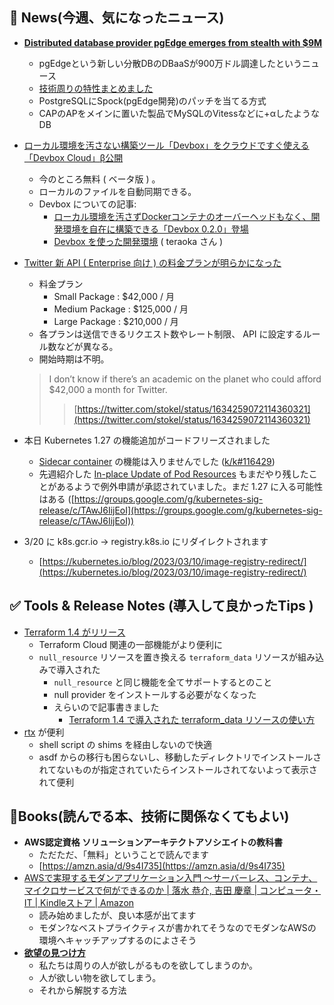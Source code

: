 ## 📰 ****News(今週、気になったニュース)****

- **[Distributed database provider pgEdge emerges from stealth with $9M](https://venturebeat.com/data-infrastructure/distributed-database-provider-pgedge-emerges-from-stealth-with-9m/)**
    - pgEdgeという新しい分散DBのDBaaSが900万ドル調達したというニュース
    - [技術周りの特性まとめました](https://zenn.dev/nnaka2992/scraps/c025a61a394a5a)
    - PostgreSQLにSpock(pgEdge開発)のパッチを当てる方式
    - CAPのAPをメインに置いた製品でMySQLのVitessなどに+αしたようなDB
- [ローカル環境を汚さない構築ツール「Devbox」をクラウドですぐ使える「Devbox Cloud」β公開](https://www.publickey1.jp/blog/23/devboxdevbox_cloud.html)
    - 今のところ無料 ( ベータ版 ) 。
    - ローカルのファイルを自動同期できる。
    - Devbox についての記事:
        - [ローカル環境を汚さずDockerコンテナのオーバーヘッドもなく、開発環境を自在に構築できる「Devbox 0.2.0」登場](https://www.publickey1.jp/blog/22/dockerdevbox_020.html)
        - [Devbox を使った開発環境](https://blog.1q77.com/2023/03/devbox/) ( teraoka さん )
- [Twitter 新 API ( Enterprise 向け ) の料金プランが明らかになった](https://gigazine.net/news/20230313-twitter-api-pricing/)
    - 料金プラン
        - Small Package : $42,000 / 月
        - Medium Package : $125,000 / 月
        - Large Package : $210,000 / 月
    - 各プランは送信できるリクエスト数やレート制限、 API に設定するルール数などが異なる。
    - 開始時期は不明。
    
    > I don’t know if there’s an academic on the planet who could afford $42,000 a month for Twitter.
    > 
    > 
    > > [https://twitter.com/stokel/status/1634259072114360321](https://twitter.com/stokel/status/1634259072114360321)
    > > 
- 本日 Kubernetes 1.27 の機能追加がコードフリーズされました
    - [Sidecar container](https://github.com/kubernetes/kubernetes/pull/116429) の機能は入りませんでした ([k/k#116429](https://github.com/kubernetes/kubernetes/pull/116429#issuecomment-1469048815))
    - 先週紹介した [In-place Update of Pod Resources](https://github.com/kubernetes/kubernetes/pull/102884) もまだやり残したことがあるようで例外申請が承認されていました。まだ 1.27 に入る可能性はある ([https://groups.google.com/g/kubernetes-sig-release/c/TAwJ6IijEoI](https://groups.google.com/g/kubernetes-sig-release/c/TAwJ6IijEoI))
- 3/20 に k8s.gcr.io -> registry.k8s.io にリダイレクトされます
    - [https://kubernetes.io/blog/2023/03/10/image-registry-redirect/](https://kubernetes.io/blog/2023/03/10/image-registry-redirect/)

## ✅ Tools & Release Notes (導入して良かったTips )

- [Terraform 1.4 がリリース](https://www.hashicorp.com/blog/terraform-1-4-improves-the-cli-experience-for-terraform-cloud)
    - Terraform Cloud 関連の一部機能がより便利に
    - `null_resource` リソースを置き換える `terraform_data` リソースが組み込みで導入された
        - `null_resource` と同じ機能を全てサポートするとのこと
        - null provider をインストールする必要がなくなった
        - えらいので記事書きました
            - [Terraform 1.4 で導入された terraform_data リソースの使い方](https://zenn.dev/kou_pg_0131/articles/tf-1_4-terraform-data)
- [rtx](https://github.com/jdxcode/rtx) が便利
    - shell script の shims を経由しないので快適
    - asdf からの移行も困らないし、移動したディレクトリでインストールされてないものが指定されていたらインストールされてないよって表示されて便利

## 📘Books(読んでる本、技術に関係なくてもよい)

- **AWS認定資格 ソリューションアーキテクトアソシエイトの教科書**
    - ただただ、「無料」ということで読んでます
    - [https://amzn.asia/d/9s4I735](https://amzn.asia/d/9s4I735)
- [AWSで実現するモダンアプリケーション入門 〜サーバーレス、コンテナ、マイクロサービスで何ができるのか | 落水 恭介, 吉田 慶章 | コンピュータ・IT | Kindleストア | Amazon](https://www.amazon.co.jp/dp/B0BRPRQFMH)
    - 読み始めましたが、良い本感が出てます
    - モダン?なベストプライクティスが書かれてそうなのでモダンなAWSの環境へキャッチアップするのによさそう
- [**欲望の見つけ方**](https://www.amazon.co.jp/dp/4152102152)
    - 私たちは周りの人が欲しがるものを欲してしまうのか。
    - 人が欲しい物を欲してしまう。
    - それから解脱する方法
